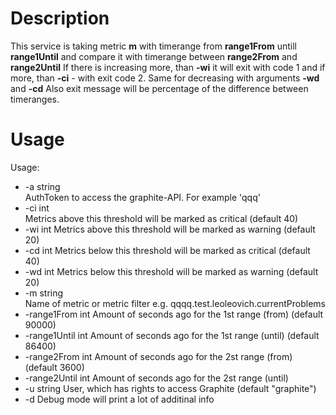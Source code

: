 # Description

This service is taking metric **m** with timerange from **range1From** untill **range1Until** and compare it with timerange between **range2From** and **range2Until**
If there is increasing more, than **-wi** it will exit with code 1 and if more, than **-ci** - with exit code 2.
Same for decreasing with arguments **-wd** and **-cd**
Also exit message will be percentage of the difference between timeranges.
# Usage
Usage:
- -a string  
        AuthToken to access the graphite-API. For example 'qqq'  
- -ci int  
        Metrics above this threshold will be marked as critical (default 40)
- -wi int
        Metrics above this threshold will be marked as warning (default 20)
- -cd int
        Metrics below this threshold will be marked as critical (default 40)
- -wd int
        Metrics below this threshold will be marked as warning (default 20)
- -m string  
        Name of metric or metric filter e.g. qqqq.test.leoleovich.currentProblems
- -range1From int
    	Amount of seconds ago for the 1st range (from) (default 90000)
- -range1Until int
    	Amount of seconds ago for the 1st range (until) (default 86400)
- -range2From int
    	Amount of seconds ago for the 2st range (from) (default 3600)
- -range2Until int
    	Amount of seconds ago for the 2st range (until)
- -u string
    	User, which has rights to access Graphite (default "graphite")
- -d	Debug mode will print a lot of additinal info
